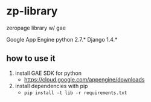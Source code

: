 zp-library
==========

zeropage library w/ gae

Google App Engine
python  2.7.*
Django 1.4.*

how to use it
-------------
1. install GAE SDK for python
    - https://cloud.google.com/appengine/downloads
2. install dependencies with pip
    - ```pip install -t lib -r requirements.txt```